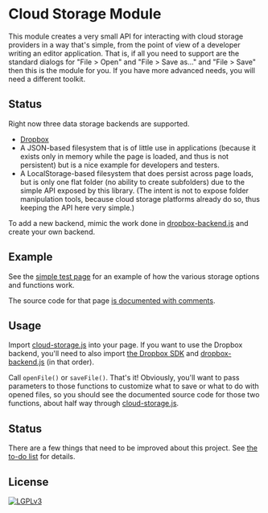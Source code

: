 
# Cloud Storage Module

This module creates a very small API for interacting with cloud storage
providers in a way that's simple, from the point of view of a developer
writing an editor application.  That is, if all you need to support are the
standard dialogs for "File > Open" and "File > Save as..." and "File > Save"
then this is the module for you.  If you have more advanced needs, you will
need a different toolkit.

## Status

Right now three data storage backends are supported.

 * [Dropbox](http://dropbox.com)
 * A JSON-based filesystem that is of little use in applications (because it
   exists only in memory while the page is loaded, and thus is not
   persistent) but is a nice example for developers and testers.
 * A LocalStorage-based filesystem that does persist across page loads, but
   is only one flat folder (no ability to create subfolders) due to the
   simple API exposed by this library.  (The intent is not to expose folder
   manipulation tools, because cloud storage platforms already do so, thus
   keeping the API here very simple.)

To add a new backend, mimic the work done in
[dropbox-backend.js](dropbox-backend.js) and create your own backend.

## Example

See the [simple test
page](http://lurchmath.github.io/cloud-storage/test.html) for an example of
how the various storage options and functions work.

The source code for that page [is documented with
comments](https://github.com/lurchmath/cloud-storage/blob/master/test.html).

## Usage

Import [cloud-storage.js](cloud-storage.js) into your page.  If you want to
use the Dropbox backend, you'll need to also import
[the Dropbox SDK](https://unpkg.com/dropbox/dist/Dropbox-sdk.min.js) and
[dropbox-backend.js](dropbox-backend.js) (in that order).

Call `openFile()` or `saveFile()`.  That's it!  Obviously, you'll want to
pass parameters to those functions to customize what to save or what to do
with opened files, so you should see the documented source code for those
two functions, about half way through [cloud-storage.js](cloud-storage.js).

## Status

There are a few things that need to be improved about this project.
See [the to-do list](TODO.md) for details.

## License

[![LGPLv3](https://www.gnu.org/graphics/lgplv3-147x51.png)](https://www.gnu.org/licenses/lgpl-3.0.en.html)
